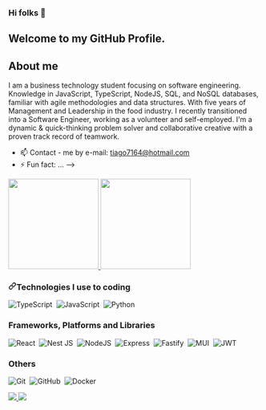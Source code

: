 ### Hi folks 👋
## Welcome to my GitHub Profile.

## About me
I am a business technology student focusing on software engineering. Knowledge in JavaScript, TypeScript, NodeJS, SQL, and NoSQL databases, familiar with agile methodologies and data structures. With five years of Management and Leadership in the food industry. I recently transitioned into a Software Engineer, working as a volunteer and self-employed. I'm a dynamic & quick-thinking problem solver and collaborative creative with a proven track record of teamwork.

- 📫 Contact - me by e-mail: tiago7164@hotmail.com
- ⚡ Fun fact: ...
-->

<div>
  <a href="https://github.com/tiagoluis12">
  <img height="180em" src="https://github-readme-stats.vercel.app/api?username=tiagoluis12&show_icons=true&theme-dark&include_all_commits-true&count_private-true"/>
  <img height="180em" src="https://github-readme-stats.vercel.app/api/top-langs/?username=tiagoluis12&layout=compact&langs_count-16&theme-dark"/>
  </div>
  <h3 tabindex="-1" dir="auto"><a id="user-content-technologies-i-use-to-coding" class="anchor" aria-hidden="true" href="#technologies-i-use-to-coding"><svg class="octicon octicon-link" viewBox="0 0 16 16" version="1.1" width="16" height="16" aria-hidden="true"><path d="m7.775 3.275 1.25-1.25a3.5 3.5 0 1 1 4.95 4.95l-2.5 2.5a3.5 3.5 0 0 1-4.95 0 .751.751 0 0 1 .018-1.042.751.751 0 0 1 1.042-.018 1.998 1.998 0 0 0 2.83 0l2.5-2.5a2.002 2.002 0 0 0-2.83-2.83l-1.25 1.25a.751.751 0 0 1-1.042-.018.751.751 0 0 1-.018-1.042Zm-4.69 9.64a1.998 1.998 0 0 0 2.83 0l1.25-1.25a.751.751 0 0 1 1.042.018.751.751 0 0 1 .018 1.042l-1.25 1.25a3.5 3.5 0 1 1-4.95-4.95l2.5-2.5a3.5 3.5 0 0 1 4.95 0 .751.751 0 0 1-.018 1.042.751.751 0 0 1-1.042.018 1.998 1.998 0 0 0-2.83 0l-2.5 2.5a1.998 1.998 0 0 0 0 2.83Z"></path></svg></a>Technologies I use to coding</h3>

 ![TypeScript](https://img.shields.io/badge/typescript-%23007ACC.svg?style=for-the-badge&logo=typescript&logoColor=white)&nbsp;
![JavaScript](https://img.shields.io/badge/javascript-%23323330.svg?style=for-the-badge&logo=javascript&logoColor=%23F7DF1E)&nbsp;
![Python](https://img.shields.io/badge/python-3670A0?style=for-the-badge&logo=python&logoColor=ffdd54)&nbsp;

### Frameworks, Platforms and Libraries
![React](https://img.shields.io/badge/react-%2320232a.svg?style=for-the-badge&logo=react&logoColor=%2361DAFB)&nbsp;
![Nest JS](https://img.shields.io/badge/nest-black.svg?style=for-the-badge&logo=nestjs&logoColor=ED2939)&nbsp;
![NodeJS](https://img.shields.io/badge/node.js-6DA55F?style=for-the-badge&logo=node.js&logoColor=white)&nbsp;
![Express](https://img.shields.io/badge/express-white.svg?style=for-the-badge&logo=express&logoColor=black)&nbsp;
![Fastify](https://img.shields.io/badge/fastify-%23000000.svg?style=for-the-badge&logo=fastify&logoColor=white)&nbsp;
![MUI](https://img.shields.io/badge/MUI-%230081CB.svg?style=for-the-badge&logo=mui&logoColor=white)&nbsp;
![JWT](https://img.shields.io/badge/JWT-black?style=for-the-badge&logo=JSON%20web%20tokens)&nbsp;

### Others
![Git](https://img.shields.io/badge/git-%23F05033.svg?style=for-the-badge&logo=git&logoColor=white)&nbsp;
![GitHub](https://img.shields.io/badge/github-%23121011.svg?style=for-the-badge&logo=github&logoColor=white)&nbsp;
![Docker](https://img.shields.io/badge/docker-%230db7ed.svg?style=for-the-badge&logo=docker&logoColor=white)&nbsp;

  
<a href="https://linkedin.com/in/tiagoluis12" target="_blank">
<img src="https://img.shields.io/badge/LinkedIn-0077B5?style=for-the-badge&logo=linkedin&logoColor=white" target="_blank">
</a>

<a href="mailto:tiago7164@hotmail.com" target="_blank">
<img src="https://img.shields.io/badge/Microsoft_Outlook-0078D4?style=for-the-badge&logo=microsoft-outlook&logoColor=white" target="_blank">
</a>

  </div>
